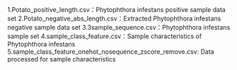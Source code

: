 1.Potato_positive_length.csv：Phytophthora infestans positive sample data set
2.Potato_negative_abs_length.csv：Extracted Phytophthora infestans negative sample data set
3.3sample_sequence.csv：Phytophthora infestans sample set
4.sample_class_feature.csv：Sample characteristics of Phytophthora infestans
5.sample_class_feature_onehot_nosequence_zscore_remove.csv: Data processed for sample characteristics
